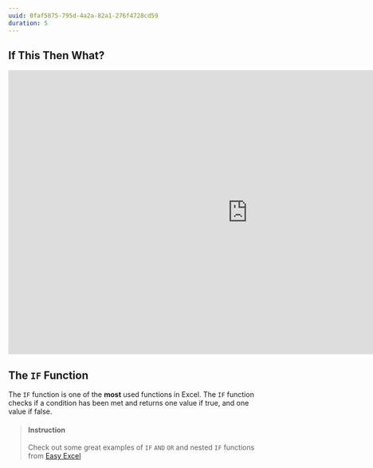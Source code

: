 ```yaml
---
uuid: 0faf5875-795d-4a2a-82a1-276f4728cd59
duration: 5
---
```


## If This Then What?

<iframe src="https://docs.google.com/presentation/d/e/2PACX-1vT0HBMdKqMdpVj85qTptfjPEGyS3_gZRtCzTP5neGdn-joJf7tWqPBb8D_8T-hpKaEpeXG63zE9pR4g/embed?start=false&loop=false&delayms=3000" frameborder="0" width="960" height="569" allowfullscreen="true" mozallowfullscreen="true" webkitallowfullscreen="true"></iframe>

## The `IF` Function

The `IF` function is one of the **most** used functions in Excel. The `IF` function checks if a condition has been met and returns one value if true, and one value if false. 

> #### Instruction
> Check out some great examples of `IF` `AND` `OR` and nested `IF` functions from [Easy Excel](https://www.excel-easy.com/examples/if.html)
